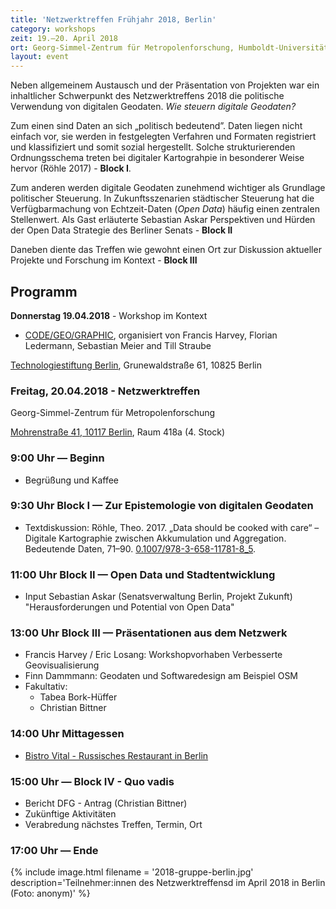 ```yaml
---
title: 'Netzwerktreffen Frühjahr 2018, Berlin'
category: workshops
zeit: 19.–20. April 2018
ort: Georg-Simmel-Zentrum für Metropolenforschung, Humboldt-Universität zu Berlin
layout: event
---
```


Neben allgemeinem Austausch und der Präsentation von Projekten war ein inhaltlicher Schwerpunkt des Netzwerktreffens 2018 die politische Verwendung von digitalen Geodaten. _Wie steuern digitale Geodaten?_

Zum einen sind Daten an sich „politisch bedeutend”. Daten liegen nicht einfach vor, sie werden in festgelegten Verfahren und Formaten registriert und klassifiziert und somit sozial hergestellt. Solche strukturierenden Ordnungsschema treten bei digitaler Kartograhpie in besonderer Weise hervor (Röhle 2017) - **Block I**.

Zum anderen werden digitale Geodaten zunehmend wichtiger als Grundlage politischer Steuerung. In Zukunftsszenarien städtischer Steuerung hat die Verfügbarmachung von Echtzeit-Daten (_Open Data_) häufig einen zentralen Stellenwert. Als Gast erläuterte Sebastian Askar Perspektiven und Hürden der Open Data Strategie des Berliner Senats - **Block II**

Daneben diente das Treffen wie gewohnt einen Ort zur Diskussion aktueller Projekte und Forschung im Kontext - **Block III**



## Programm

**Donnerstag 19.04.2018** - Workshop im Kontext

- [CODE/GEO/GRAPHIC](http://code-geo-graphic.com), organisiert von Francis Harvey, Florian Ledermann, Sebastian Meier and Till Straube

[Technologiestiftung Berlin](https://www.technologiestiftung-berlin.de/en/foundation/directions-contact/), Grunewaldstraße 61, 10825 Berlin



### Freitag, 20.04.2018 - Netzwerktreffen

Georg-Simmel-Zentrum für Metropolenforschung

[Mohrenstraße 41, 10117 Berlin](https://goo.gl/maps/KQqze2MATgq),
Raum 418a
(4. Stock)

### 9:00 Uhr — Beginn
- Begrüßung und Kaffee

### 9:30 Uhr Block I — Zur Epistemologie von digitalen Geodaten
- Textdiskussion:
Röhle, Theo. 2017. „Data should be cooked with care“ – Digitale Kartographie zwischen Akkumulation und Aggregation. Bedeutende Daten, 71–90.
[0.1007/978-3-658-11781-8_5](https://doi.org/10.1007/978-3-658-11781-8_5).

### 11:00 Uhr Block II — Open Data und Stadtentwicklung
- Input Sebastian Askar (Senatsverwaltung Berlin, Projekt Zukunft)
            "Herausforderungen und Potential von Open Data"

### 13:00 Uhr Block III — Präsentationen aus dem Netzwerk
- Francis Harvey / Eric Losang: Workshopvorhaben Verbesserte Geovisualisierung
- Finn Dammmann: Geodaten und Softwaredesign am Beispiel OSM
- Fakultativ:
    - Tabea Bork-Hüffer
    - Christian Bittner

### 14:00 Uhr Mittagessen
- [Bistro Vital - Russisches Restaurant in Berlin](http://bistro-vital.business.site)

### 15:00 Uhr — Block IV - **Quo vadis**
- Bericht DFG - Antrag (Christian Bittner)
- Zukünftige Aktivitäten
- Verabredung nächstes Treffen, Termin, Ort

### 17:00 Uhr — Ende


{% include image.html filename = '2018-gruppe-berlin.jpg' description='Teilnehmer:innen des Netzwerktreffensd im April 2018 in Berlin (Foto: anonym)' %}